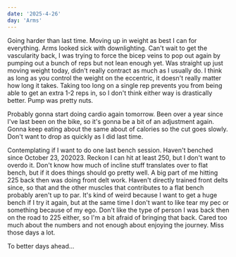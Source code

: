 ```yaml
---
date: '2025-4-26'
day: 'Arms'
---
```


Going harder than last time. Moving up in weight as best I can for everything. Arms looked sick with downlighting. Can't wait to get the vascularity back, I was trying to force the bicep veins to pop out again by pumping out a bunch of reps but not lean enough yet. Was straight up just moving weight today, didn't really contract as much as I usually do. I think as long as you control the weight on the eccentric, it doesn't really matter how long it takes. Taking too long on a single rep prevents you from being able to get an extra 1-2 reps in, so I don't think either way is drastically better. Pump was pretty nuts.

Probably gonna start doing cardio again tomorrow. Been over a year since I've last been on the bike, so it's gonna be a bit of an adjustment again. Gonna keep eating about the same about of calories so the cut goes slowly. Don't want to drop as quickly as I did last time.

Contemplating if I want to do one last bench session. Haven't benched since October 23, 202023. Reckon I can hit at least 250, but I don't want to overdo it. Don't know how much of incline stuff translates over to flat bench, but if it does things should go pretty well. A big part of me hitting 225 back then was doing front delt work. Haven't directly trained front delts since, so that and the other muscles that contributes to a flat bench probably aren't up to par. It's kind of weird because I want to get a huge bench if I try it again, but at the same time I don't want to like tear my pec or something because of my ego. Don't like the type of person I was back then on the road to 225 either, so I'm a bit afraid of bringing that back. Cared too much about the numbers and not enough about enjoying the journey. Miss those days a lot.

To better days ahead...